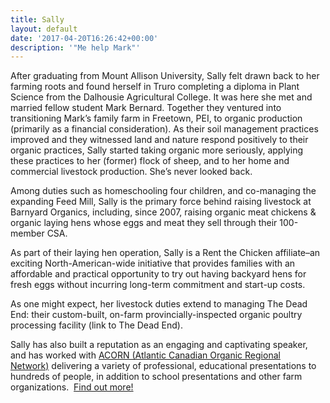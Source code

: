 ```yaml
---
title: Sally
layout: default
date: '2017-04-20T16:26:42+00:00'
description: '"Me help Mark"'
---
```



After graduating from Mount Allison University, Sally felt drawn back to her farming roots and found herself in Truro completing a diploma in Plant Science from the Dalhousie Agricultural College.  It was here she met and married fellow student Mark Bernard.  Together they ventured into transitioning Mark’s family farm in Freetown, PEI, to organic production (primarily as a financial consideration).  As their soil management practices improved and they witnessed land and nature respond positively to their organic practices, Sally started taking organic more seriously, applying these practices to her (former) flock of sheep, and to her home and commercial livestock production. She’s never looked back.

Among duties such as homeschooling four children, and co-managing the expanding Feed Mill, Sally is the primary force behind raising livestock at Barnyard Organics, including, since 2007, raising organic meat chickens & organic laying hens whose eggs and meat they sell through their 100-member CSA.

As part of their laying hen operation, Sally is a Rent the Chicken affiliate–an exciting North-American-wide initiative that provides families with an affordable and practical opportunity to try out having backyard hens for fresh eggs without incurring long-term commitment and start-up costs.

As one might expect, her livestock duties extend to managing The Dead End:  their custom-built, on-farm provincially-inspected organic poultry processing facility (link to The Dead End).

Sally has also built a reputation as an engaging and captivating speaker, and has worked with [ACORN (Atlantic Canadian Organic Regional Network)](acornorganic.org) delivering a variety of professional, educational presentations to hundreds of people, in addition to school presentations and other farm organizations.  [Find out more!](https://scottgallant.github.io/barnyard-organics/public-speaking-workshops/)